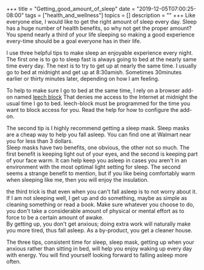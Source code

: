 +++
title = "Getting_good_amount_of_sleep"
date = "2019-12-05T07:00:25-08:00"
tags = ["health_and_wellness"]
topics = []
description = ""
+++
Like everyone else, I would like to get the right amount of sleep every day. 
Sleep has a huge number of health benefits, so why not get the proper amount?
You spend nearly a third of your life sleeping so making a good experience every-time should be a goal everyone has in their life. 

I use three helpful tips to make sleep an enjoyable experience every night.  
The first one is to go to sleep fast is always going to bed at the nearly same time every day.
 The next is to try to get up at nearly the same time. I usually go to bed at midnight and get up at 8:30amish.
Sometimes 30minutes earlier or thirty minutes later, depending on how I am feeling. 

<!-- MORE -->

To help to make sure I go to bed at the same time, I rely on a browser add-on named [leech block](https://www.proginosko.com/leechblock/) 
That denies me access to the Internet at midnight the usual time I go to bed. leech-block must be programmed for the time you want to block access for you. Read the help for how to configure the add-on. 

 The second tip is  I highly recommend getting a sleep mask. Sleep masks are a cheap way to help you fall asleep. 
 You can find one at Walmart near you for less than 3 dollars.  
 Sleep masks have two benefits, one obvious, the other not so much. The first benefit is keeping light out of your eyes, and the second is keeping part of your face warm. 
It can help keep you asleep in cases you aren't in an environment with the most optimal light setting for sleep.
The second seems a strange benefit to mention, but if you like being comfortably warm when sleeping like me, then you will enjoy the insulation.


the third trick is that even when you can't fall asleep is to not worry about it.
If I am not sleeping well, I get up and do something, maybe as simple as cleaning something or read a book. 
Make sure whatever you choose to do, you don't take a considerable amount of physical or mental effort as to force to be a certain amount of awake.   
By getting up, you don't get anxious; doing extra work will naturally make you more tired, thus fall asleep.
 As a by-product,  you get a cleaner house. 

The three tips, consistent time for sleep, sleep mask, getting up when your anxious rather than sitting in bed, will help you enjoy waking up every day with energy. You will find yourself looking forward to falling asleep more often.  